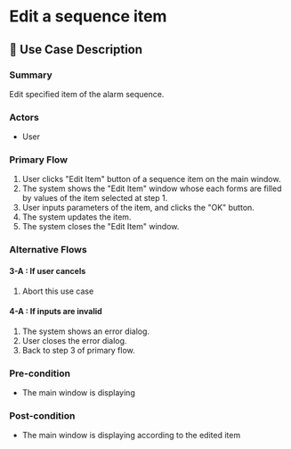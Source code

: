 # Edit a sequence item

## 💬 Use Case Description

### Summary

Edit specified item of the alarm sequence.

### Actors

* User

### Primary Flow

1. User clicks "Edit Item" button of a sequence item on the main window.
2. The system shows the "Edit Item" window whose each forms are filled by values of the item selected at step 1.
3. User inputs parameters of the item, and clicks the "OK" button.
4. The system updates the item.
5. The system closes the "Edit Item" window.

### Alternative Flows

#### 3-A : If user cancels

1. Abort this use case

#### 4-A : If inputs are invalid

1. The system shows an error dialog.
2. User closes the error dialog.
3. Back to step 3 of primary flow.

### Pre-condition

* The main window is displaying

### Post-condition

* The main window is displaying according to the edited item
